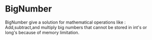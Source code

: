 # BigNumber
BigNumber give a solution for mathematical operations like : Add,subtract,and multiply big numbers that cannot be stored in 
int's or long's because of memory limitation.

